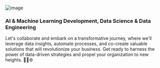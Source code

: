 ![image](https://github.com/Jhonnatan7br/Jhonnatan7br/assets/104907786/b8275acf-5e48-44f0-8adb-c55807396973)


### AI & Machine Learning Development, Data Science & Data Engineering 

Let's collaborate and embark on a transformative journey, where we'll leverage data insights, automate processes, and co-create valuable solutions that will revolutionize your business. Get ready to harness the power of data-driven strategies and propel your organization to new heights. 🙌🏼⚙️
<!--
**Jhonnatan7br/Jhonnatan7br** is a ✨ _special_ ✨ repository because its `README.md` (this file) appears on your GitHub profile.

Here are some ideas to get you started:

- 🔭 I’m currently working on ...
- 🌱 I’m currently learning ...
- 👯 I’m looking to collaborate on ...
- 🤔 I’m looking for help with ...
- 💬 Ask me about ...
- 📫 How to reach me: ...
- 😄 Pronouns: ...
- ⚡ Fun fact: ...
-->
